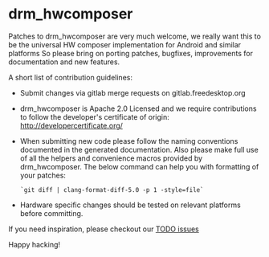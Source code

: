 drm_hwcomposer
======

Patches to drm_hwcomposer are very much welcome, we really want this to be the
universal HW composer implementation for Android and similar platforms
So please bring on porting patches, bugfixes, improvements for documentation
and new features.

A short list of contribution guidelines:
* Submit changes via gitlab merge requests on gitlab.freedesktop.org
* drm_hwcomposer is Apache 2.0 Licensed and we require contributions to follow the developer's certificate of origin: http://developercertificate.org/
* When submitting new code please follow the naming conventions documented in the generated documentation. Also please make full use of all the helpers and convenience macros provided by drm_hwcomposer. The below command can help you with formatting of your patches:
  
      `git diff | clang-format-diff-5.0 -p 1 -style=file`
* Hardware specific changes should be tested on relevant platforms before committing.

If you need inspiration, please checkout our [TODO issues](https://gitlab.freedesktop.org/drm-hwcomposer/drm-hwcomposer/issues?label_name%5B%5D=TODO)

Happy hacking!
